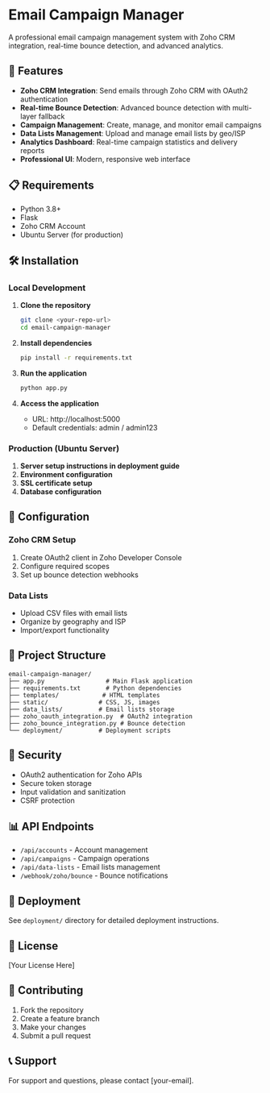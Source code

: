 # Email Campaign Manager

A professional email campaign management system with Zoho CRM integration, real-time bounce detection, and advanced analytics.

## 🚀 Features

- **Zoho CRM Integration**: Send emails through Zoho CRM with OAuth2 authentication
- **Real-time Bounce Detection**: Advanced bounce detection with multi-layer fallback
- **Campaign Management**: Create, manage, and monitor email campaigns
- **Data Lists Management**: Upload and manage email lists by geo/ISP
- **Analytics Dashboard**: Real-time campaign statistics and delivery reports
- **Professional UI**: Modern, responsive web interface

## 📋 Requirements

- Python 3.8+
- Flask
- Zoho CRM Account
- Ubuntu Server (for production)

## 🛠️ Installation

### Local Development

1. **Clone the repository**
   ```bash
   git clone <your-repo-url>
   cd email-campaign-manager
   ```

2. **Install dependencies**
   ```bash
   pip install -r requirements.txt
   ```

3. **Run the application**
   ```bash
   python app.py
   ```

4. **Access the application**
   - URL: http://localhost:5000
   - Default credentials: admin / admin123

### Production (Ubuntu Server)

1. **Server setup instructions in deployment guide**
2. **Environment configuration**
3. **SSL certificate setup**
4. **Database configuration**

## 🔧 Configuration

### Zoho CRM Setup

1. Create OAuth2 client in Zoho Developer Console
2. Configure required scopes
3. Set up bounce detection webhooks

### Data Lists

- Upload CSV files with email lists
- Organize by geography and ISP
- Import/export functionality

## 📁 Project Structure

```
email-campaign-manager/
├── app.py                 # Main Flask application
├── requirements.txt       # Python dependencies
├── templates/            # HTML templates
├── static/              # CSS, JS, images
├── data_lists/          # Email lists storage
├── zoho_oauth_integration.py  # OAuth2 integration
├── zoho_bounce_integration.py # Bounce detection
└── deployment/          # Deployment scripts
```

## 🔐 Security

- OAuth2 authentication for Zoho APIs
- Secure token storage
- Input validation and sanitization
- CSRF protection

## 📊 API Endpoints

- `/api/accounts` - Account management
- `/api/campaigns` - Campaign operations
- `/api/data-lists` - Email lists management
- `/webhook/zoho/bounce` - Bounce notifications

## 🚀 Deployment

See `deployment/` directory for detailed deployment instructions.

## 📝 License

[Your License Here]

## 🤝 Contributing

1. Fork the repository
2. Create a feature branch
3. Make your changes
4. Submit a pull request

## 📞 Support

For support and questions, please contact [your-email]. 